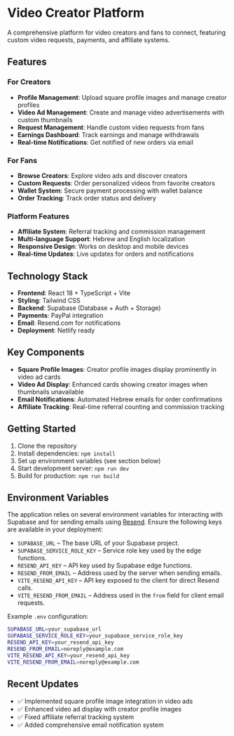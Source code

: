 # Video Creator Platform

A comprehensive platform for video creators and fans to connect, featuring custom video requests, payments, and affiliate systems.

## Features

### For Creators
- **Profile Management**: Upload square profile images and manage creator profiles  
- **Video Ad Management**: Create and manage video advertisements with custom thumbnails
- **Request Management**: Handle custom video requests from fans
- **Earnings Dashboard**: Track earnings and manage withdrawals
- **Real-time Notifications**: Get notified of new orders via email

### For Fans
- **Browse Creators**: Explore video ads and discover creators
- **Custom Requests**: Order personalized videos from favorite creators
- **Wallet System**: Secure payment processing with wallet balance
- **Order Tracking**: Track order status and delivery

### Platform Features
- **Affiliate System**: Referral tracking and commission management
- **Multi-language Support**: Hebrew and English localization
- **Responsive Design**: Works on desktop and mobile devices
- **Real-time Updates**: Live updates for orders and notifications

## Technology Stack

- **Frontend**: React 18 + TypeScript + Vite
- **Styling**: Tailwind CSS
- **Backend**: Supabase (Database + Auth + Storage)
- **Payments**: PayPal integration
- **Email**: Resend.com for notifications
- **Deployment**: Netlify ready

## Key Components

- **Square Profile Images**: Creator profile images display prominently in video ad cards
- **Video Ad Display**: Enhanced cards showing creator images when thumbnails unavailable  
- **Email Notifications**: Automated Hebrew emails for order confirmations
- **Affiliate Tracking**: Real-time referral counting and commission tracking

## Getting Started

1. Clone the repository
2. Install dependencies: `npm install`
3. Set up environment variables (see section below)
4. Start development server: `npm run dev`
5. Build for production: `npm run build`

## Environment Variables

The application relies on several environment variables for interacting with Supabase and for sending emails using [Resend](https://resend.com). Ensure the following keys are available in your deployment:

- `SUPABASE_URL` – The base URL of your Supabase project.
- `SUPABASE_SERVICE_ROLE_KEY` – Service role key used by the edge functions.
- `RESEND_API_KEY` – API key used by Supabase edge functions.
- `RESEND_FROM_EMAIL` – Address used by the server when sending emails.
- `VITE_RESEND_API_KEY` – API key exposed to the client for direct Resend calls.
- `VITE_RESEND_FROM_EMAIL` – Address used in the `from` field for client email requests.

Example `.env` configuration:

```bash
SUPABASE_URL=your_supabase_url
SUPABASE_SERVICE_ROLE_KEY=your_supabase_service_role_key
RESEND_API_KEY=your_resend_api_key
RESEND_FROM_EMAIL=noreply@example.com
VITE_RESEND_API_KEY=your_resend_api_key
VITE_RESEND_FROM_EMAIL=noreply@example.com
```

## Recent Updates

- ✅ Implemented square profile image integration in video ads
- ✅ Enhanced video ad display with creator profile images
- ✅ Fixed affiliate referral tracking system
- ✅ Added comprehensive email notification system
